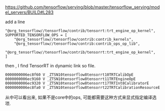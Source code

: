 https://github.com/tensorflow/serving/blob/master/tensorflow_serving/model_servers/BUILD#L283

add a line

```
"@org_tensorflow//tensorflow/contrib/tensorrt:trt_engine_op_kernel",
SUPPORTED_TENSORFLOW_OPS = [ 
    "@org_tensorflow//tensorflow/contrib:contrib_kernels",
    "@org_tensorflow//tensorflow/contrib:contrib_ops_op_lib",
    "@org_tensorflow//tensorflow/contrib/tensorrt:trt_engine_op_kernel",
]
```
then , I find TensorRT in dynamic link so file.
```
0000000006ec8f60 V _ZTSN10tensorflow8tensorrt10TRTCalibOpE
0000000006ec9160 V _ZTSN10tensorflow8tensorrt11TRTEngineOpE
0000000006ec9320 V _ZTSN10tensorflow8tensorrt17TRTInt8CalibratorE
0000000006ec8fa0 V _ZTSN10tensorflow8tensorrt22TRTCalibrationResourceE
```

从中可以看出来, 如果不是core中的ops, 可能都需要这种方式来显式指定编译选项.
